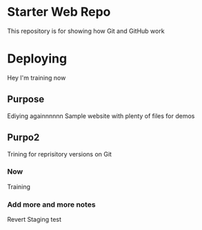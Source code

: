 # Starter Web Repo

This repository is for showing how Git and GitHub work
# Deploying
Hey I'm training now
## Purpose
Ediying againnnnnn
Sample website with plenty of files for demos
## Purpo2
Trining for reprisitory versions on Git
### Now
Training
### Add more and more notes
Revert Staging test
